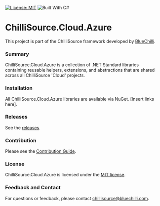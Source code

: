 [![License: MIT](https://img.shields.io/badge/License-MIT-blue.svg)](https://opensource.org/licenses/MIT) ![Built With C#](https://img.shields.io/badge/Built_with-C%23-green.svg)

# ChilliSource.Cloud.Azure #

This project is part of the ChilliSource framework developed by [BlueChilli](https://github.com/BlueChilli).

### Summary ###

ChilliSource.Cloud.Azure is a collection of .NET Standard libraries containing reusable helpers, extensions, and abstractions that are shared across all ChilliSource 'Cloud' projects.

### Installation ###

All ChilliSource.Cloud.Azure libraries are available via NuGet. [Insert links here].

### Releases ###

See the [releases](https://github.com/BlueChilli/ChilliSource.Cloud.Azure/releases).

### Contribution ###

Please see the [Contribution Guide](.github/CONTRIBUTING.md).

### License ###

ChilliSource.Cloud.Azure is licensed under the [MIT license](LICENSE).

### Feedback and Contact ###

For questions or feedback, please contact [chillisource@bluechilli.com](mailto:chillisource@bluechilli.com).


